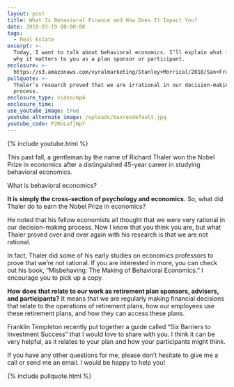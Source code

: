 ```yaml
---
layout: post
title: What Is Behavioral Finance and How Does It Impact You?
date: 2018-03-19 00:00:00
tags:
  - Real Estate
excerpt: >-
  Today, I want to talk about behavioral economics. I’ll explain what it is and
  why it matters to you as a plan sponsor or participant.
enclosure: >-
  https://s3.amazonaws.com/vyralmarketing/Stanley+Morrical/2018/San+Francisco+Bay+Area-+What+Is+Behavioral+Finance+and+How+Does+It+Impact+You%253F+(1).mp4
pullquote: >-
  Thaler’s research proved that we are irrational in our decision-making
  process.
enclosure_type: video/mp4
enclosure_time:
use_youtube_image: true
youtube_alternate_image: /uploads/maxresdefault.jpg
youtube_code: P2RnLafjNpY
---
```


{% include youtube.html %}

This past fall, a gentleman by the name of Richard Thaler won the Nobel Prize in economics after a distinguished 45-year career in studying behavioral economics.

What is behavioral economics?

**It is simply the cross-section of psychology and economics.** So, what did Thaler do to earn the Nobel Prize in economics?

He noted that his fellow economists all thought that we were very rational in our decision-making process. Now I know that you think you are, but what Thaler proved over and over again with his research is that we are not rational.

In fact, Thaler did some of his early studies on economics professors to prove that we’re not rational. If you are interested in more, you can check out his book, “Misbehaving: The Making of Behavioral Economics.” I encourage you to pick up a copy.

**How does that relate to our work as retirement plan sponsors, advisers, and participants?** It means that we are regularly making financial decisions that relate to the operations of retirement plans, how our employees use these retirement plans, and how they can access these plans.

Franklin Templeton recently put together a guide called “Six Barriers to Investment Success” that I would love to share with you. I think it can be very helpful, as it relates to your plan and how your participants might think.

If you have any other questions for me, please don’t hesitate to give me a call or send me an email. I would be happy to help you!

{% include pullquote.html %}